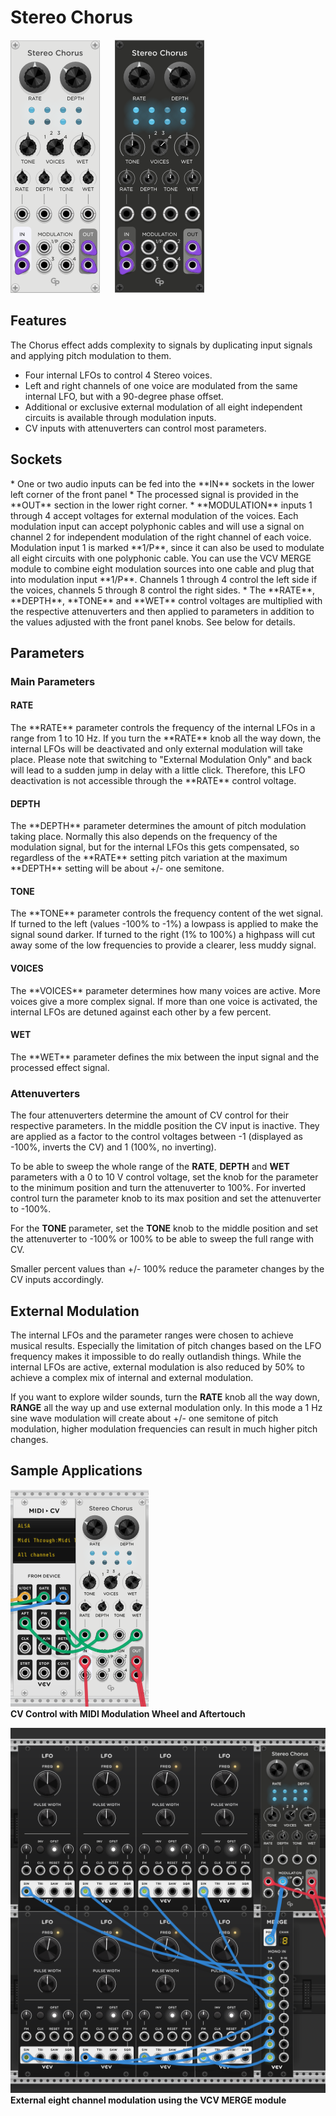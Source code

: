 <h1>Stereo Chorus</h1>

![Stereo Chorus Module](StereoChorus.png "The Stereo Chorus Module") &nbsp; &nbsp; &nbsp;![Stereo Chorus Module](StereoChorus-dark.png "The Stereo Chorus Module")

<h2>Features</h2>
The Chorus effect adds complexity to signals by duplicating input signals and applying pitch modulation to them.

* Four internal LFOs to control 4 Stereo voices.
* Left and right channels of one voice are modulated from the same internal LFO, but
with a 90-degree phase offset.
* Additional or exclusive external modulation of all eight independent circuits is available through modulation inputs.
* CV inputs with attenuverters can control most parameters. 

<h2>Sockets</h2>
* One or two audio inputs can be fed into the **IN** sockets in the lower left corner
of the front panel
* The processed signal is provided in the **OUT** section in the lower right corner.
* **MODULATION** inputs 1 through 4 accept voltages for external
modulation of the voices. Each modulation input can accept polyphonic cables and will
use a signal on channel 2 for independent modulation of the right channel of each voice.
Modulation input 1 is marked **1/P**, since it can also be used to modulate all eight
circuits with one polyphonic cable. You can use the VCV MERGE module to combine eight
modulation sources into one cable and plug that into modulation input **1/P**.
Channels 1 through 4 control the left side if the voices, channels 5 through 8
control the right sides.
* The **RATE**, **DEPTH**, **TONE** and **WET** control voltages are multiplied with
the respective attenuverters and then applied to parameters in addition to the values
adjusted with the front panel knobs. See below for details.

<h2>Parameters</h2>
<h3>Main Parameters</h3>

<h4>RATE</h4>
The **RATE** parameter controls the frequency of the internal LFOs in a range
from 1 to 10 Hz. If you turn the **RATE** knob all the way down, the internal LFOs
will be deactivated and only external modulation will take place. Please note that
switching to "External Modulation Only" and back will lead to a sudden jump in
delay with a little click. Therefore, this LFO deactivation is not accessible
through the **RATE** control voltage.
<h4>DEPTH</h4>
The **DEPTH** parameter determines the amount of pitch modulation taking place.
Normally this also depends on the frequency of the modulation signal, but for the
internal LFOs this gets compensated, so regardless of the **RATE** setting pitch
variation at the maximum **DEPTH** setting will be about +/- one semitone.
<h4>TONE</h4>
The **TONE** parameter controls the frequency content of the wet signal. If turned
to the left (values -100% to -1%) a lowpass is applied to make the signal sound darker.
If turned to the right (1% to 100%) a highpass will cut away some of the low frequencies
to provide a clearer, less muddy signal.
<h4>VOICES</h4>
The **VOICES** parameter determines how many voices are active. More voices give a
more complex signal. If more than one voice is activated, the internal LFOs are detuned
against each other by a few percent.
<h4>WET</h4>
The **WET** parameter defines the mix between the input signal and the processed
effect signal.

<h3>Attenuverters</h3>
The four attenuverters determine the amount of CV control for their respective parameters.
In the middle position the CV input is inactive. They are applied as a factor to the
control voltages between -1 (displayed as -100%, inverts the CV) and 1 (100%, no inverting).

To be able to sweep the whole range of the **RATE**, **DEPTH** and **WET** parameters
with a 0 to 10 V control voltage, set the knob for the parameter to the minimum position and turn the
attenuverter to 100%. For inverted control turn the parameter knob to its max position and
set the attenuverter to -100%.

For the **TONE** parameter, set the **TONE** knob to the middle position and set the
attenuverter to -100% or 100% to be able to sweep the full range with CV.

Smaller percent values than +/- 100% reduce the parameter changes by the CV inputs accordingly.
<h2>External Modulation</h2>
The internal LFOs and the parameter ranges were chosen to achieve
musical results. Especially the limitation of pitch changes based on
the LFO frequency makes it impossible to do really outlandish things.
While the internal LFOs are active, external modulation is also reduced
by 50% to achieve a complex mix of internal and external modulation.

If you want to explore wilder sounds, turn the **RATE** knob all the
way down, **RANGE** all the way up and use external modulation only.
In this mode a 1 Hz sine wave modulation will create about +/- one
semitone of pitch modulation, higher modulation frequencies can
result in much higher pitch changes.
<h2>Sample Applications</h2>

![Stereo Chorus CV Sample](StereoChorusCV.png "MIDI Modulation Wheel controlling RATE and WET, Aftertouch controlling DEPTH")
<br>
**CV Control with MIDI Modulation Wheel and Aftertouch**
<br>

![Stereo Chorus External Modulation Sample](StereoChorusExtMod.png "Polyphonic External Modulation Cable")
<br>
**External eight channel modulation using the VCV MERGE module**

